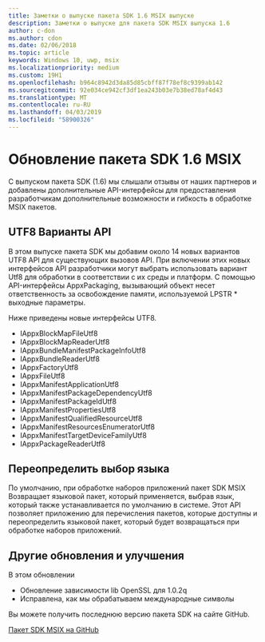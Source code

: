 ```yaml
---
title: Заметки о выпуске пакета SDK 1.6 MSIX выпуске
description: Заметки о выпуске для пакета SDK MSIX выпуска 1.6
author: c-don
ms.author: cdon
ms.date: 02/06/2018
ms.topic: article
keywords: Windows 10, uwp, msix
ms.localizationpriority: medium
ms.custom: 19H1
ms.openlocfilehash: b964c8942d3da85d85cbff87f78ef8c9399ab142
ms.sourcegitcommit: 92e034ce942cf3df1ea243b03e7b38ed78af4d43
ms.translationtype: MT
ms.contentlocale: ru-RU
ms.lasthandoff: 04/03/2019
ms.locfileid: "58900326"
---
```

# <a name="msix-sdk-16-update"></a>Обновление пакета SDK 1.6 MSIX

С выпуском пакета SDK (1.6) мы слышали отзывы от наших партнеров и добавлены дополнительные API-интерфейсы для предоставления разработчикам дополнительные возможности и гибкость в обработке MSIX пакетов. 

## <a name="utf8-api-variants"></a>UTF8 Варианты API

В этом выпуске пакета SDK мы добавим около 14 новых вариантов UTF8 API для существующих вызовов API. При включении этих новых интерфейсов API разработчики могут выбрать использовать вариант Utf8 для обработки в соответствии с их среды и платформ. С помощью API-интерфейсы AppxPackaging, вызывающий объект несет ответственность за освобождение памяти, используемой LPSTR * выходные параметры.

Ниже приведены новые интерфейсы UTF8.
- IAppxBlockMapFileUtf8
- IAppxBlockMapReaderUtf8
- IAppxBundleManifestPackageInfoUtf8
- IAppxBundleReaderUtf8
- IAppxFactoryUtf8
- IAppxFileUtf8
- IAppxManifestApplicationUtf8
- IAppxManifestPackageDependencyUtf8
- IAppxManifestPackageIdUtf8
- IAppxManifestPropertiesUtf8
- IAppxManifestQualifiedResourceUtf8
- IAppxManifestResourcesEnumeratorUtf8
- IAppxManifestTargetDeviceFamilyUtf8
- IAppxPackageReaderUtf8


## <a name="override-language-selection"></a>Переопределить выбор языка 

По умолчанию, при обработке наборов приложений пакет SDK MSIX Возвращает языковой пакет, который применяется, выбрав язык, который также устанавливается по умолчанию в системе. Этот API позволяет приложению для перечисления пакетов, которые доступны и переопределить языковой пакет, который будет возвращаться при обработке наборов приложений. 

## <a name="other-updates-and-improvements"></a>Другие обновления и улучшения

В этом обновлении 
- Обновление зависимости lib OpenSSL для 1.0.2q
- Исправлена, как мы обрабатываем международные символы 

Вы можете получить последнюю версию пакета SDK на сайте GitHub. 

<div class="nextstepaction"><p><a class="x-hidden-focus" href="https://github.com/Microsoft/msix-packaging/tree/release_v1.6" data-linktype="external">Пакет SDK MSIX на GitHub</a></p></div>

